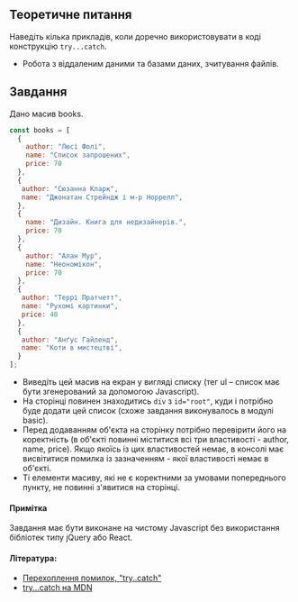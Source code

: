 ## Теоретичне питання
Наведіть кілька прикладів, коли доречно використовувати в коді конструкцію `try...catch`.
- Робота з віддаленим даними та базами даних, зчитування файлів.
## Завдання
Дано масив books.

```javascript
const books = [
  { 
    author: "Люсі Фолі",
    name: "Список запрошених",
    price: 70 
  }, 
  {
   author: "Сюзанна Кларк",
   name: "Джонатан Стрейндж і м-р Норрелл",
  }, 
  { 
    name: "Дизайн. Книга для недизайнерів.",
    price: 70
  }, 
  { 
    author: "Алан Мур",
    name: "Неономікон",
    price: 70
  }, 
  {
   author: "Террі Пратчетт",
   name: "Рухомі картинки",
   price: 40
  },
  {
   author: "Анґус Гайленд",
   name: "Коти в мистецтві",
  }
];
```

- Виведіть цей масив на екран у вигляді списку (тег ul – список має бути згенерований за допомогою Javascript).
- На сторінці повинен знаходитись `div` з `id="root"`, куди і потрібно буде додати цей список (схоже завдання виконувалось в модулі basic).
- Перед додаванням об'єкта на сторінку потрібно перевірити його на коректність (в об'єкті повинні міститися всі три властивості - author, name, price). Якщо якоїсь із цих властивостей немає, в консолі має висвітитися помилка із зазначенням - якої властивості немає в об'єкті.
- Ті елементи масиву, які не є коректними за умовами попереднього пункту, не повинні з'явитися на сторінці.

#### Примітка
Завдання має бути виконане на чистому Javascript без використання бібліотек типу jQuery або React.

#### Література:
- [Перехоплення помилок, "try..catch"](https://learn.javascript.ru/exception)
- [try...catch на MDN](https://developer.mozilla.org/uk/docs/Web/JavaScript/Reference/Statements/try...catch)
